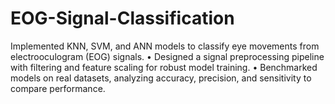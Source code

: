 # EOG-Signal-Classification
Implemented KNN, SVM, and ANN models to classify eye movements from electrooculogram (EOG) signals. • Designed a signal preprocessing pipeline with filtering and feature scaling for robust model training. • Benchmarked models on real datasets, analyzing accuracy, precision, and sensitivity to compare performance.
